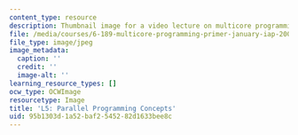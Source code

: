 ```yaml
---
content_type: resource
description: Thumbnail image for a video lecture on multicore programming.
file: /media/courses/6-189-multicore-programming-primer-january-iap-2007/95b1303d1a52baf2545282d1633bee8c_l5.jpg
file_type: image/jpeg
image_metadata:
  caption: ''
  credit: ''
  image-alt: ''
learning_resource_types: []
ocw_type: OCWImage
resourcetype: Image
title: 'L5: Parallel Programming Concepts'
uid: 95b1303d-1a52-baf2-5452-82d1633bee8c
---
```

